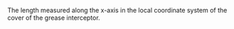 ﻿The length measured along the x-axis in the local coordinate system of the cover of the grease interceptor.